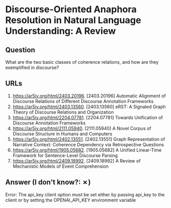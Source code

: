 # Discourse-Oriented Anaphora Resolution in Natural Language Understanding: A Review

## Question

What are the two basic classes of coherence relations, and how are they exemplified in discourse?

## URLs

1. https://ar5iv.org/html/2403.20196. [2403.20196] Automatic Alignment of Discourse Relations of Different Discourse Annotation Frameworks
2. https://ar5iv.org/html/2403.13560. [2403.13560] eRST: A Signaled Graph Theory of Discourse Relations and Organization
3. https://ar5iv.org/html/2204.07781. [2204.07781] Towards Unification of Discourse Annotation Frameworks
4. https://ar5iv.org/html/2111.05940. [2111.05940] A Novel Corpus of Discourse Structure in Humans and Computers
5. https://ar5iv.org/html/2402.13551. [2402.13551] Graph Representation of Narrative Context: Coherence Dependency via Retrospective Questions
6. https://ar5iv.org/html/1905.05682. [1905.05682] A Unified Linear-Time Framework for Sentence-Level Discourse Parsing
7. https://ar5iv.org/html/2409.18992. [2409.18992] A Review of Mechanistic Models of Event Comprehension

## Answer (I don't know?: ✗)

Error: The api_key client option must be set either by passing api_key to the client or by setting the OPENAI_API_KEY environment variable